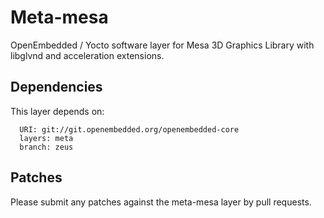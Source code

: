# Meta-mesa
OpenEmbedded / Yocto software layer for Mesa 3D Graphics Library with libglvnd and acceleration extensions.

## Dependencies
This layer depends on:
```
  URI: git://git.openembedded.org/openembedded-core
  layers: meta
  branch: zeus
```

## Patches

Please submit any patches against the meta-mesa layer by pull requests.
